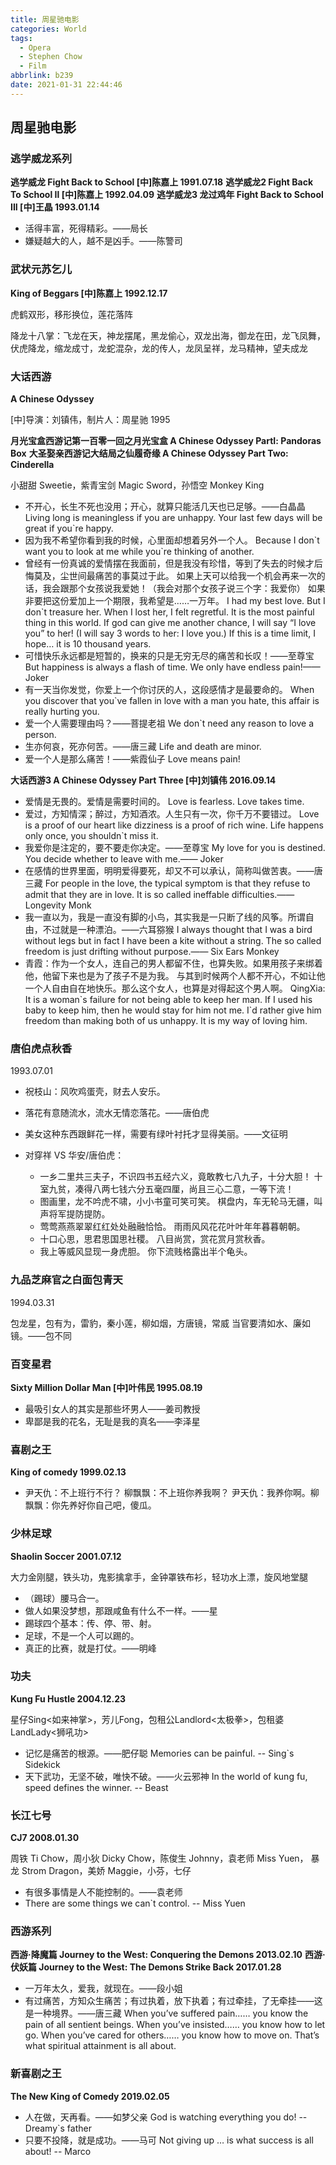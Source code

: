 ```yaml
---
title: 周星驰电影
categories: World
tags:
  - Opera
  - Stephen Chow
  - Film
abbrlink: b239
date: 2021-01-31 22:44:46
---
```


## 周星驰电影

### 逃学威龙系列

**逃学威龙 Fight Back to School  [中]陈嘉上  1991.07.18**
**逃学威龙2 Fight Back To School Ⅱ  [中]陈嘉上  1992.04.09**
**逃学威龙3 龙过鸡年 Fight Back to School III  [中]王晶  1993.01.14**

+ 活得丰富，死得精彩。——局长
+ 嫌疑越大的人，越不是凶手。——陈警司

### 武状元苏乞儿

**King of Beggars  [中]陈嘉上 1992.12.17**

虎鹤双形，移形换位，莲花落阵

降龙十八掌：飞龙在天，神龙摆尾，黑龙偷心，双龙出海，御龙在田，龙飞凤舞，伏虎降龙，缩龙成寸，龙蛇混杂，龙的传人，龙凤呈祥，龙马精神，望夫成龙

### 大话西游

**A Chinese Odyssey**

[中]导演：刘镇伟，制片人：周星驰 1995

**月光宝盒西游记第一百零一回之月光宝盒 A Chinese Odyssey PartⅠ: Pandoras Box**
**大圣娶亲西游记大结局之仙履奇缘 A Chinese Odyssey Part Two: Cinderella**

小甜甜 Sweetie，紫青宝剑 Magic Sword，孙悟空 Monkey King

+ 不开心，长生不死也没用；开心，就算只能活几天也已足够。——白晶晶
  Living long is meaningless if you are unhappy. Your last few days will be great if you`re happy.
+ 因为我不希望你看到我的时候，心里面却想着另外一个人。
  Because I don\`t want you to look at me while you`re thinking of another.
+ 曾经有一份真诚的爱情摆在我面前，但是我没有珍惜，等到了失去的时候才后悔莫及，尘世间最痛苦的事莫过于此。
  如果上天可以给我一个机会再来一次的话，我会跟那个女孩说我爱她！（我会对那个女孩子说三个字：我爱你）
  如果非要把这份爱加上一个期限，我希望是……一万年。
  I had my best love. But I don`t treasure her. When I lost her, I felt regretful. 
  It is the most painful thing in this world. If god can give me another chance, 
  I will say “I love you” to her! (I will say 3 words to her: I love you.) 
  If this is a time limit, I hope… it is 10 thousand years.
+ 可惜快乐永远都是短暂的，换来的只是无穷无尽的痛苦和长叹！——至尊宝
  But happiness is always a flash of time. We only have endless pain!—— Joker
+ 有一天当你发觉，你爱上一个你讨厌的人，这段感情才是最要命的。
  When you discover that you`ve fallen in love with a man you hate, this affair is really hurting you.
+ 爱一个人需要理由吗？——菩提老祖
  We don`t need any reason to love a person.
+ 生亦何哀，死亦何苦。——唐三藏
  Life and death are minor.
+ 爱一个人是那么痛苦！——紫霞仙子
  Love means pain!

**大话西游3 A Chinese Odyssey Part Three [中]刘镇伟  2016.09.14**

+ 爱情是无畏的。爱情是需要时间的。
  Love is fearless. Love takes time.
+ 爱过，方知情深；醉过，方知酒浓。人生只有一次，你千万不要错过。
  Love is a proof of our heart like dizziness is a proof of rich wine. Life happens only once, you shouldn`t miss it.
+ 我爱你是注定的，要不要走你决定。——至尊宝
  My love for you is destined. You decide whether to leave with me.—— Joker
+ 在感情的世界里面，明明爱得要死，却又不可以承认，简称叫做苦衷。——唐三藏
  For people in the love, the typical symptom is that they refuse to admit that they are in love. It is so called ineffable difficulties.—— Longevity Monk
+ 我一直以为，我是一直没有脚的小鸟，其实我是一只断了线的风筝。所谓自由，不过就是一种漂泊。——六耳猕猴
  I always thought that I was a bird without legs but in fact I have been a kite without a string. The so called freedom is just drifting without purpose.—— Six Ears Monkey
+ 青霞：作为一个女人，连自己的男人都留不住，也算失败。如果用孩子来绑着他，他留下来也是为了孩子不是为我。
  与其到时候两个人都不开心，不如让他一个人自由自在地快乐。那么这个女人，也算是对得起这个男人啊。
  QingXia: It is a woman\`s failure for not being able to keep her man. If I used his baby to keep him, then he would stay for him not me. I`d rather give him freedom than making both of us unhappy. It is my way of loving him.

### 唐伯虎点秋香

1993.07.01

+ 祝枝山：风吹鸡蛋壳，财去人安乐。
+ 落花有意随流水，流水无情恋落花。——唐伯虎
+ 美女这种东西跟鲜花一样，需要有绿叶衬托才显得美丽。——文征明

+ 对穿祥 VS 华安/唐伯虎：
  - 一乡二里共三夫子，不识四书五经六义，竟敢教七八九子，十分大胆！
    十室九贫，凑得八两七钱六分五毫四厘，尚且三心二意，一等下流！
  - 图画里，龙不吟虎不啸，小小书童可笑可笑。
    棋盘内，车无轮马无疆，叫声将军提防提防。
  - 莺莺燕燕翠翠红红处处融融恰恰。
    雨雨风风花花叶叶年年暮暮朝朝。
  - 十口心思，思君思国思社稷。
    八目尚赏，赏花赏月赏秋香。
  - 我上等威风显现一身虎胆。
    你下流贱格露出半个龟头。

### 九品芝麻官之白面包青天

1994.03.31

包龙星，包有为，雷豹，秦小莲，柳如烟，方唐镜，常威
当官要清如水、廉如镜。——包不同

### 百变星君

**Sixty Million Dollar Man  [中]叶伟民 1995.08.19**

+ 最吸引女人的其实是那些坏男人——姜司教授
+ 卑鄙是我的花名，无耻是我的真名——李泽星

### 喜剧之王

**King of comedy  1999.02.13**

+ 尹天仇：不上班行不行？ 柳飘飘：不上班你养我啊？
  尹天仇：我养你啊。柳飘飘：你先养好你自己吧，傻瓜。

### 少林足球

**Shaolin Soccer  2001.07.12**

大力金刚腿，铁头功，鬼影擒拿手，金钟罩铁布衫，轻功水上漂，旋风地堂腿

+ （踢球）腰马合一。
+ 做人如果没梦想，那跟咸鱼有什么不一样。——星
+ 踢球四个基本：传、停、带、射。
+ 足球，不是一个人可以踢的。
+ 真正的比赛，就是打仗。——明峰

### 功夫

**Kung Fu Hustle  2004.12.23**

星仔Sing<如来神掌>，芳儿Fong，包租公Landlord<太极拳>，包租婆LandLady<狮吼功>

+ 记忆是痛苦的根源。——肥仔聪
  Memories can be painful. -- Sing`s Sidekick
+ 天下武功，无坚不破，唯快不破。——火云邪神
  In the world of kung fu, speed defines the winner. -- Beast

### 长江七号

**CJ7 2008.01.30**

周铁 Ti Chow，周小狄 Dicky Chow，陈俊生 Johnny，袁老师 Miss Yuen，
暴龙 Strom Dragon，美娇 Maggie，小芬，七仔

+ 有很多事情是人不能控制的。——袁老师
+ There are some things we can`t control. -- Miss Yuen

### 西游系列

**西游·降魔篇 Journey to the West: Conquering the Demons  2013.02.10**
**西游·伏妖篇 Journey to the West: The Demons Strike Back  2017.01.28**

+ 一万年太久，爱我，就现在。——段小姐
+ 有过痛苦，方知众生痛苦；有过执着，放下执着；有过牵挂，了无牵挂——这是一种境界。——唐三藏
  When you’ve suffered pain…… you know the pain of all sentient beings. 
  When you’ve insisted…… you know how to let go. 
  When you’ve cared for others…… you know how to move on. 
  That’s what spiritual attainment is all about.

### 新喜剧之王

**The New King of Comedy  2019.02.05**

+ 人在做，天再看。——如梦父亲
  God is watching everything you do! -- Dreamy`s father
+ 只要不投降，就是成功。——马可
  Not giving up … is what success is all about! -- Marco